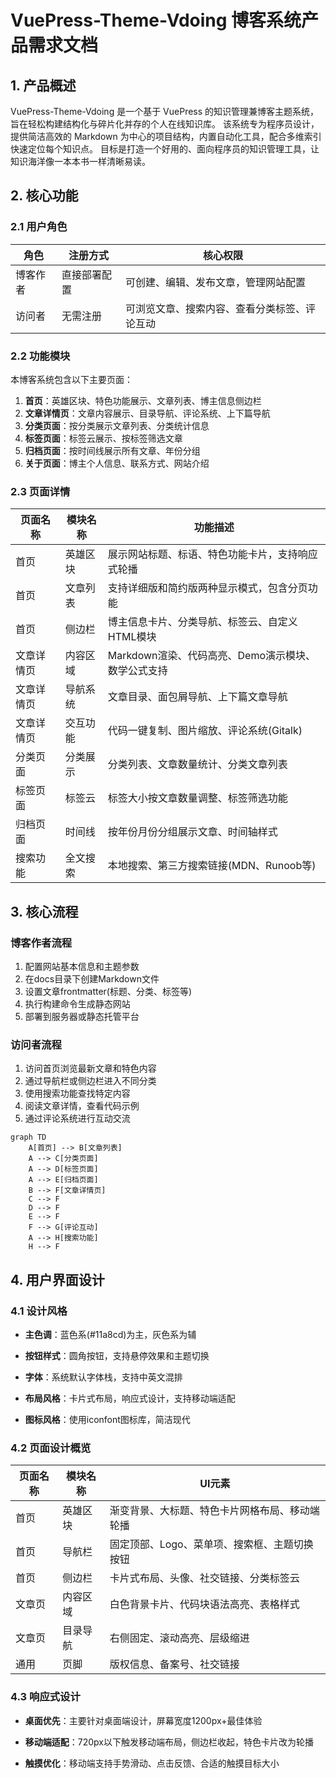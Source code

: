 # VuePress-Theme-Vdoing 博客系统产品需求文档

## 1. 产品概述

VuePress-Theme-Vdoing 是一个基于 VuePress 的知识管理兼博客主题系统，旨在轻松构建结构化与碎片化并存的个人在线知识库。
该系统专为程序员设计，提供简洁高效的 Markdown 为中心的项目结构，内置自动化工具，配合多维索引快速定位每个知识点。
目标是打造一个好用的、面向程序员的知识管理工具，让知识海洋像一本本书一样清晰易读。

## 2. 核心功能

### 2.1 用户角色

| 角色   | 注册方式   | 核心权限                   |
| ---- | ------ | ---------------------- |
| 博客作者 | 直接部署配置 | 可创建、编辑、发布文章，管理网站配置     |
| 访问者  | 无需注册   | 可浏览文章、搜索内容、查看分类标签、评论互动 |

### 2.2 功能模块

本博客系统包含以下主要页面：

1. **首页**：英雄区块、特色功能展示、文章列表、博主信息侧边栏
2. **文章详情页**：文章内容展示、目录导航、评论系统、上下篇导航
3. **分类页面**：按分类展示文章列表、分类统计信息
4. **标签页面**：标签云展示、按标签筛选文章
5. **归档页面**：按时间线展示所有文章、年份分组
6. **关于页面**：博主个人信息、联系方式、网站介绍

### 2.3 页面详情

| 页面名称  | 模块名称 | 功能描述                            |
| ----- | ---- | ------------------------------- |
| 首页    | 英雄区块 | 展示网站标题、标语、特色功能卡片，支持响应式轮播        |
| 首页    | 文章列表 | 支持详细版和简约版两种显示模式，包含分页功能          |
| 首页    | 侧边栏  | 博主信息卡片、分类导航、标签云、自定义HTML模块       |
| 文章详情页 | 内容区域 | Markdown渲染、代码高亮、Demo演示模块、数学公式支持 |
| 文章详情页 | 导航系统 | 文章目录、面包屑导航、上下篇文章导航              |
| 文章详情页 | 交互功能 | 代码一键复制、图片缩放、评论系统(Gitalk)        |
| 分类页面  | 分类展示 | 分类列表、文章数量统计、分类文章列表              |
| 标签页面  | 标签云  | 标签大小按文章数量调整、标签筛选功能              |
| 归档页面  | 时间线  | 按年份月份分组展示文章、时间轴样式               |
| 搜索功能  | 全文搜索 | 本地搜索、第三方搜索链接(MDN、Runoob等)       |

## 3. 核心流程

### 博客作者流程

1. 配置网站基本信息和主题参数
2. 在docs目录下创建Markdown文件
3. 设置文章frontmatter(标题、分类、标签等)
4. 执行构建命令生成静态网站
5. 部署到服务器或静态托管平台

### 访问者流程

1. 访问首页浏览最新文章和特色内容
2. 通过导航栏或侧边栏进入不同分类
3. 使用搜索功能查找特定内容
4. 阅读文章详情，查看代码示例
5. 通过评论系统进行互动交流

```mermaid
graph TD
    A[首页] --> B[文章列表]
    A --> C[分类页面]
    A --> D[标签页面]
    A --> E[归档页面]
    B --> F[文章详情页]
    C --> F
    D --> F
    E --> F
    F --> G[评论互动]
    A --> H[搜索功能]
    H --> F
```

## 4. 用户界面设计

### 4.1 设计风格

* **主色调**：蓝色系(#11a8cd)为主，灰色系为辅

* **按钮样式**：圆角按钮，支持悬停效果和主题切换

* **字体**：系统默认字体栈，支持中英文混排

* **布局风格**：卡片式布局，响应式设计，支持移动端适配

* **图标风格**：使用iconfont图标库，简洁现代

### 4.2 页面设计概览

| 页面名称 | 模块名称 | UI元素                     |
| ---- | ---- | ------------------------ |
| 首页   | 英雄区块 | 渐变背景、大标题、特色卡片网格布局、移动端轮播  |
| 首页   | 导航栏  | 固定顶部、Logo、菜单项、搜索框、主题切换按钮 |
| 首页   | 侧边栏  | 卡片式布局、头像、社交链接、分类标签云      |
| 文章页  | 内容区域 | 白色背景卡片、代码块语法高亮、表格样式      |
| 文章页  | 目录导航 | 右侧固定、滚动高亮、层级缩进           |
| 通用   | 页脚   | 版权信息、备案号、社交链接            |

### 4.3 响应式设计

* **桌面优先**：主要针对桌面端设计，屏幕宽度1200px+最佳体验

* **移动端适配**：720px以下触发移动端布局，侧边栏收起，特色卡片改为轮播

* **触摸优化**：移动端支持手势滑动、点击反馈、合适的触摸目标大小

